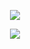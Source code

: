 <p align="center">
  <img src="https://github-readme-stats.vercel.app/api/top-langs?username=milliorn&layout=compact&langs_count=10&theme=transparent&card_width=420" />
</p>

<p align="center">
  <img src="https://github-readme-stats.vercel.app/api?username=milliorn&theme=transparent&hide_rank=true&card_width=420" />
</p>

